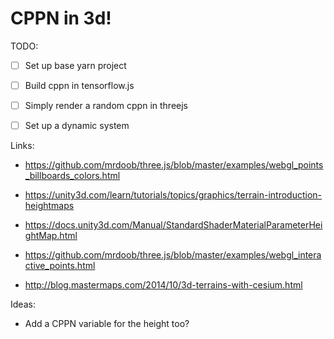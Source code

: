 # CPPN in 3d!

TODO:

  - [ ] Set up base yarn project

  - [ ] Build cppn in tensorflow.js

  - [ ] Simply render a random cppn in threejs

  - [ ] Set up a dynamic system


Links:

  - https://github.com/mrdoob/three.js/blob/master/examples/webgl_points_billboards_colors.html

  - https://unity3d.com/learn/tutorials/topics/graphics/terrain-introduction-heightmaps

  - https://docs.unity3d.com/Manual/StandardShaderMaterialParameterHeightMap.html

  - https://github.com/mrdoob/three.js/blob/master/examples/webgl_interactive_points.html

  - http://blog.mastermaps.com/2014/10/3d-terrains-with-cesium.html


Ideas:

  - Add a CPPN variable for the height too?
